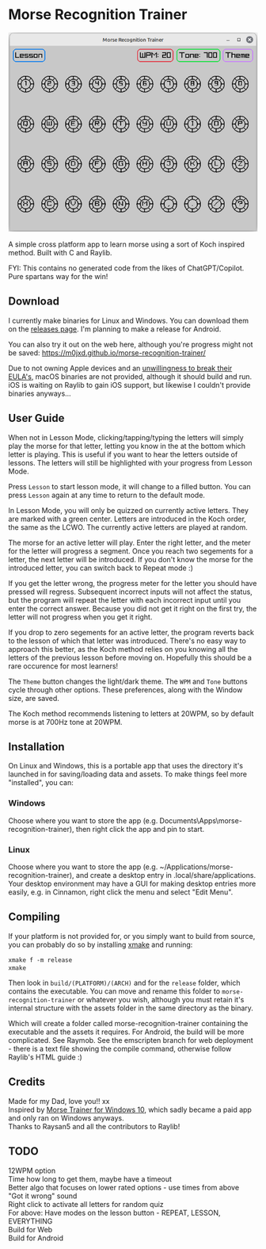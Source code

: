 # Morse Recognition Trainer

![screenshot](assets/screenshot.png)

A simple cross platform app to learn morse using a sort of Koch inspired method. 
Built with C and Raylib.

FYI: This contains no generated code from the likes of ChatGPT/Copilot. Pure spartans way for the win!

## Download
I currently make binaries for Linux and Windows. You can download them on the [releases page](https://github.com/M0JXD/morse-recognition-trainer/releases).
I'm planning to make a release for Android.

You can also try it out on the web here, although you're progress might not be saved: https://m0jxd.github.io/morse-recognition-trainer/

Due to not owning Apple devices and an [unwillingness to break their EULA's](https://www.google.com/search?q=is+cross+compiling+for+mac+allowed&hl=en), macOS binaries are not provided, although it should build and run. iOS is waiting on Raylib to gain iOS support, but likewise I couldn't provide binaries anyways...

## User Guide

When not in Lesson Mode, clicking/tapping/typing the letters will simply play the morse for that letter, letting you know in the at the bottom which letter is playing. This is useful if you want to hear the letters outside of lessons. The letters will still be highlighted with your progress from Lesson Mode.

Press `Lesson` to start lesson mode, it will change to a filled button. You can press `Lesson` again at any time to return to the default mode.

In Lesson Mode, you will only be quizzed on currently active letters. They are marked with a green center.
Letters are introduced in the Koch order, the same as the LCWO. The currently active letters are played at random.

The morse for an active letter will play. Enter the right letter, and the meter for the letter will progress a segment.
Once you reach two segements for a letter, the next letter will be introduced. 
If you don't know the morse for the introduced letter, you can switch back to Repeat mode :)

If you get the letter wrong, the progress meter for the letter you should have pressed will regress. 
Subsequent incorrect inputs will not affect the status, but the program will repeat the letter with each incorrect input until you enter the correct answer. 
Because you did not get it right on the first try, the letter will not progress when you get it right.

If you drop to zero segements for an active letter, the program reverts back to the lesson of which that letter was introduced. There's no easy way to approach this better, as the Koch method relies on you knowing all the letters of the previous lesson before moving on. Hopefully this should be a rare occurence for most learners!

The `Theme` button changes the light/dark theme. The `WPM` and `Tone` buttons cycle through other options.
These preferences, along with the Window size, are saved.

The Koch method recommends listening to letters at 20WPM, so by default morse is at 700Hz tone at 20WPM.


## Installation

On Linux and Windows, this is a portable app that uses the directory it's launched in for saving/loading data and assets.
To make things feel more "installed", you can:

### Windows
Choose where you want to store the app (e.g. Documents\Apps\morse-recognition-trainer), then right click the app and pin to start.

### Linux
Choose where you want to store the app (e.g. ~/Applications/morse-recognition-trainer), and create a desktop entry in .local/share/applications.
Your desktop environment may have a GUI for making desktop entries more easily, e.g. in Cinnamon, right click the menu and select "Edit Menu".

## Compiling
If your platform is not provided for, or you simply want to build from source, you can probably do so by installing [xmake](https://xmake.io/#/guide/installation) and running:

```
xmake f -m release
xmake
```

Then look in `build/(PLATFORM)/(ARCH)` and for the `release` folder, which contains the executable. 
You can move and rename this folder to `morse-recognition-trainer` or whatever you wish, although you must retain it's internal structure with the assets folder in the same directory as the binary.

Which will create a folder called morse-recognition-trainer containing the executable and the assets it requires.
For Android, the build will be more complicated. See Raymob.
See the emscripten branch for web deployment - there is a text file showing the compile command, otherwise follow Raylib's HTML guide :)

## Credits
Made for my Dad, love you!! xx <br>
Inspired by [Morse Trainer for Windows 10](https://apps.microsoft.com/detail/9wzdncrdlzhg?hl=en-us&gl=US), which sadly became a paid app and only ran on Windows anyways. <br>
Thanks to Raysan5 and all the contributors to Raylib! <br>

## TODO
12WPM option <br>
Time how long to get them, maybe have a timeout <br>
Better algo that focuses on lower rated options - use times from above <br>
"Got it wrong" sound <br>
Right click to activate all letters for random quiz <br>
For above: Have modes on the lesson button - REPEAT, LESSON, EVERYTHING <br>
Build for Web <br>
Build for Android <br>